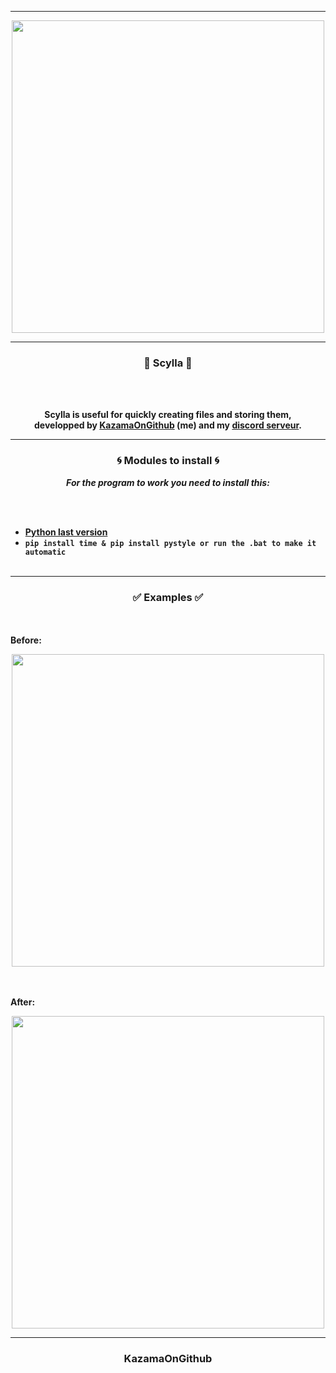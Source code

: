 -----

<p align="center">
<img src="https://cdn.discordapp.com/attachments/1047925940770054144/1047953087316381767/image.png", width="500", height="500">
</p>

-----

### <p align="center">🚀 Scylla 🚀</p>

<br><br>
<p align="center">
<strong>
Scylla is useful for quickly creating files and storing them,
<br>developped by <a href="https://github.com/KazamaOnGithub">KazamaOnGithub</a> (me) and my <a href="discord.gg/backfire">discord serveur</a>.
  
-----

### <p align="center">🌀 Modules to install 🌀</p>

<p align="center"><strong><i>For the program to work you need to install this:</i></strong</p>

<br><br>
* <a href="https://www.python.org/downloads/">Python last version</a>
* `pip install time & pip install pystyle or run the .bat to make it automatic`
<br><br>

  
-----

### <p align="center">✅ Examples ✅</p>

<br><br>
**Before**:<br>
<p align="center">
<img src="https://cdn.discordapp.com/attachments/1047925940770054144/1047957017656045588/image.png", width="500", height="500">
</p>

<br><br>
**After**:<br>
<p align="center">
<img src="https://cdn.discordapp.com/attachments/1047925940770054144/1047958018832207882/image.png", width="500", height="500">

-----

### <p align="center">KazamaOnGithub</p>
